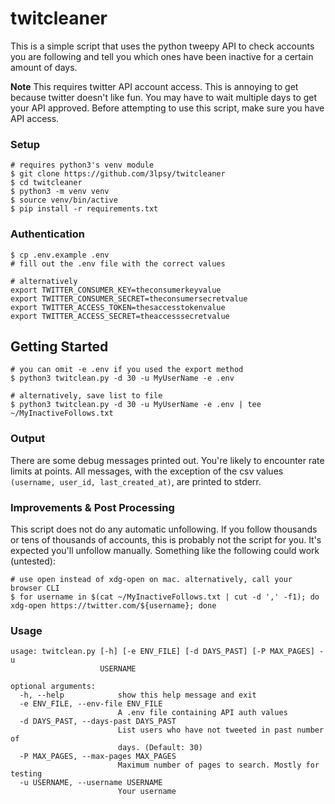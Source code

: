 # twitcleaner

This is a simple script that uses the python tweepy API to check accounts you are following and tell you which ones have been inactive for a certain amount of days.

**Note**
This requires twitter API account access. This is annoying to get because twitter doesn't like fun. You may have to wait multiple days to get your API approved. Before attempting to use this script, make sure you have API access.


### Setup

```
# requires python3's venv module
$ git clone https://github.com/3lpsy/twitcleaner
$ cd twitcleaner
$ python3 -m venv venv 
$ source venv/bin/active
$ pip install -r requirements.txt
```

### Authentication

```
$ cp .env.example .env
# fill out the .env file with the correct values

# alternatively
export TWITTER_CONSUMER_KEY=theconsumerkeyvalue
export TWITTER_CONSUMER_SECRET=theconsumersecretvalue
export TWITTER_ACCESS_TOKEN=thesaccesstokenvalue
export TWITTER_ACCESS_SECRET=theaccesssecretvalue
```

## Getting Started

```
# you can omit -e .env if you used the export method
$ python3 twitclean.py -d 30 -u MyUserName -e .env

# alternatively, save list to file
$ python3 twitclean.py -d 30 -u MyUserName -e .env | tee ~/MyInactiveFollows.txt
```

### Output

There are some debug messages printed out. You're likely to encounter rate limits at points. All messages, with the exception of the csv values `(username, user_id, last_created_at)`, are printed to stderr. 

### Improvements & Post Processing

This script does not do any automatic unfollowing. If you follow thousands or tens of thousands of accounts, this is probably not the script for you. It's expected you'll unfollow manually. Something like the following could work (untested):

```
# use open instead of xdg-open on mac. alternatively, call your browser CLI
$ for username in $(cat ~/MyInactiveFollows.txt | cut -d ',' -f1); do xdg-open https://twitter.com/${username}; done

```

### Usage
```
usage: twitclean.py [-h] [-e ENV_FILE] [-d DAYS_PAST] [-P MAX_PAGES] -u
                    USERNAME

optional arguments:
  -h, --help            show this help message and exit
  -e ENV_FILE, --env-file ENV_FILE
                        A .env file containing API auth values
  -d DAYS_PAST, --days-past DAYS_PAST
                        List users who have not tweeted in past number of
                        days. (Default: 30)
  -P MAX_PAGES, --max-pages MAX_PAGES
                        Maximum number of pages to search. Mostly for testing
  -u USERNAME, --username USERNAME
                        Your username

```
